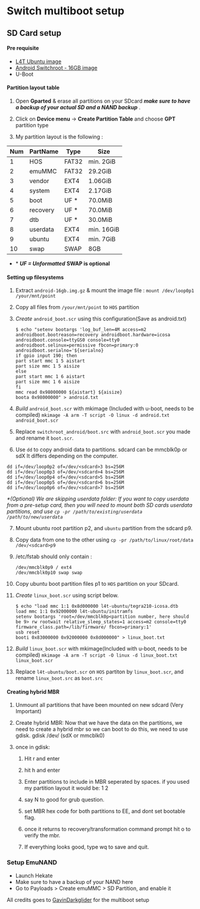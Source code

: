 # Switch multiboot setup

## SD Card setup

#### Pre requisite

- [L4T Ubuntu image](https://gbatemp.net/threads/l4t-ubuntu-a-fully-featured-linux-on-your-switch.537301/)
-  [Android Switchroot - 16GB image](https://forum.xda-developers.com/nintendo-switch/nintendo-switch-news-guides-discussion--development/rom-switchroot-lineageos-15-1-t3951389)
- U-Boot

#### Partition layout table

1. Open **Gparted** & erase all partitions on your SDcard ***make sure to have a backup of your actual SD and a NAND backup***
.
2. Click on **Device menu** -> **Create Partition Table** and choose **GPT** partition type

3. My partition layout is the following :

| Num | PartName | Type  | Size      |
|-----|----------|-------|-----------|
| 1   | HOS      | FAT32 | min. 2GiB |
| 2   | emuMMC   | FAT32 | 29.2GiB   |
| 3   | vendor   | EXT4  | 1.06GiB   |
| 4   | system   | EXT4  | 2.17GiB   |
| 5   | boot     | UF *  | 70.0MiB   |
| 6   | recovery | UF *  | 70.0MiB   |
| 7   | dtb      | UF *  | 30.0MiB   |
| 8   | userdata | EXT4  | min. 16GiB|
| 9   | ubuntu   | EXT4  | min. 7GiB |
| 10  | swap     | SWAP  | 8GB       |

* \* ***UF = Unformatted***
**SWAP is optional**

#### Setting up filesystems

1. Extract `android-16gb.img.gz` & mount the image file : ``` mount /dev/loop0p1 /your/mnt/point ```

2. Copy all files from `/your/mnt/point` to `HOS` partition

3. *Create* `android_boot.scr` using this configuration(Save as android.txt)
	
	``` console 
	$ echo "setenv bootargs 'log_buf_len=4M access=m2 androidboot.bootreason=recovery androidboot.hardware=icosa androidboot.console=ttyGS0 console=tty0 androidboot.selinux=permissive fbcon=primary:0 androidboot.serialno='${serialno}
	if gpio input 190; then
	part start mmc 1 5 aistart
	part size mmc 1 5 aisize
	else
	part start mmc 1 6 aistart
	part size mmc 1 6 aisize
	fi
	mmc read 0x98000000 ${aistart} ${aisize}
	boota 0x98000000" > android.txt
	```

4. *Build* `android_boot.scr` with mkimage (Included with u-boot, needs to be compiled) ``` mkimage -A arm -T script -O linux -d android.txt android_boot.scr ```

5. Replace `switchroot_android/boot.src` with `android_boot.scr` you made and rename it `boot.scr`.

6. Use `dd` to copy android data to partitions. sdcard can be mmcblk0p or sdX<number> It differs depending on the computer.
```
dd if=/dev/loop0p2 of=/dev/<sdcard>3 bs=256M
dd if=/dev/loop0p3 of=/dev/<sdcard>4 bs=256M
dd if=/dev/loop0p4 of=/dev/<sdcard>5 bs=256M
dd if=/dev/loop0p5 of=/dev/<sdcard>6 bs=256M
dd if=/dev/loop0p6 of=/dev/<sdcard>7 bs=256M
```
*\*(Optional) We are skipping userdata folder: If you want to copy userdata from a pre-setup card, then you will need to mount both SD cards userdata partitions, and use ```cp -pr /path/to/existing/userdata /path/to/new/userdata```*

7. Mount ubuntu root partition <image>p2, and `ubuntu` partition from the sdcard <sdcard>p9.

8. Copy data from one to the other using 
``` cp -pr /path/to/linux/root/data /dev/<sdcard>p9 ```

9. /etc/fstab should only contain :

	```
	/dev/mmcblk0p9 / ext4
	/dev/mmcblk0p10 swap swap
	```
	
10. Copy ubuntu boot partition files <image>p1 to `HOS` partition on your SDcard.

11. *Create* `linux_boot.scr` using script below.

	```
	$ echo "load mmc 1:1 0x8d000000 l4t-ubuntu/tegra210-icosa.dtb 
	load mmc 1:1 0x92000000 l4t-ubuntu/initramfs
	setenv bootargs 'root=/dev/mmcblk0p<partition number, here should be 9> rw rootwait relative_sleep_states=1 access=m2 console=tty0 firmware_class.path=/lib/firmware/ fbcon=primary:1'
	usb reset
	booti 0x83000000 0x92000000 0x8d000000" > linux_boot.txt
	```

12. *Build* `linux_boot.scr` with mkimage(Included with u-boot, needs to be compiled) ```mkimage -A arm -T script -O linux -d linux_boot.txt linux_boot.scr ```

13. Replace `l4t-ubuntu/boot.scr` on `HOS` partiton  by `linux_boot.scr`, and rename `linux_boot.src` as `boot.src`

#### Creating hybrid MBR

1. Unmount all partitions that have been mounted on new sdcard (Very Important)

2. Create hybrid MBR: Now that we have the data on the partitions, we need to create a hybrid mbr so we can boot to do this, we need to use gdisk.
gdisk /dev/<path to sdcard> (sdX or mmcblk0)

3. once in gdisk:

    1. Hit r and enter
    
    2. hit h and enter
    
    3. Enter partitions to include in MBR seperated by spaces.
    if you used my partition layout it would be: 1 2
    4. say N to good for grub question.
    
    5. set MBR hex code for both partitions to EE, and dont set bootable flag.
    
    6. once it returns to recovery/transformation command prompt hit o to verify the mbr.
    
    7. If everything looks good, type wq to save and quit.

### Setup EmuNAND

- Launch Hekate
- Make sure to have a backup of your NAND here
- Go to Payloads > Create emuMMC > SD Partition, and enable it

All credits goes to [GavinDarkglider](https://github.com/GavinDarkglider) for the multiboot setup

